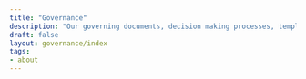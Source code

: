 ```yaml
---
title: "Governance"
description: "Our governing documents, decision making processes, template charters and more"
draft: false
layout: governance/index
tags:
- about
---
```

